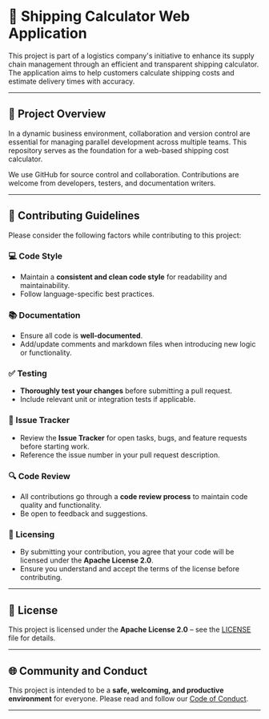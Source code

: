 # 🚢 Shipping Calculator Web Application

This project is part of a logistics company's initiative to enhance its supply chain management through an efficient and transparent shipping calculator. The application aims to help customers calculate shipping costs and estimate delivery times with accuracy.

---

## 📌 Project Overview

In a dynamic business environment, collaboration and version control are essential for managing parallel development across multiple teams. This repository serves as the foundation for a web-based shipping cost calculator.

We use GitHub for source control and collaboration. Contributions are welcome from developers, testers, and documentation writers.

---

## 🤝 Contributing Guidelines

Please consider the following factors while contributing to this project:

### 💻 Code Style
- Maintain a **consistent and clean code style** for readability and maintainability.
- Follow language-specific best practices.

### 📚 Documentation
- Ensure all code is **well-documented**.
- Add/update comments and markdown files when introducing new logic or functionality.

### ✅ Testing
- **Thoroughly test your changes** before submitting a pull request.
- Include relevant unit or integration tests if applicable.

### 📂 Issue Tracker
- Review the **Issue Tracker** for open tasks, bugs, and feature requests before starting work.
- Reference the issue number in your pull request description.

### 🔍 Code Review
- All contributions go through a **code review process** to maintain code quality and functionality.
- Be open to feedback and suggestions.

### 📄 Licensing
- By submitting your contribution, you agree that your code will be licensed under the **Apache License 2.0**.
- Ensure you understand and accept the terms of the license before contributing.

---

## 📝 License

This project is licensed under the **Apache License 2.0** – see the [LICENSE](LICENSE) file for details.

---

## 🌐 Community and Conduct

This project is intended to be a **safe, welcoming, and productive environment** for everyone. Please read and follow our [Code of Conduct](CODE_OF_CONDUCT.md).

---
